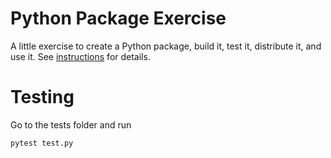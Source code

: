 # Python Package Exercise

A little exercise to create a Python package, build it, test it, distribute it, and use it. See [instructions](./instructions.md) for details.

# Testing
Go to the tests folder and run 

`pytest test.py`
